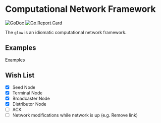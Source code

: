 # Computational Network Framework

[![GoDoc](https://pkg.go.dev/badge/github.com/lnashier/goarc)](https://pkg.go.dev/github.com/lnashier/glow)
[![Go Report Card](https://goreportcard.com/badge/github.com/lnashier/glow)](https://goreportcard.com/report/github.com/lnashier/goarc)

The `glow` is an idiomatic computational network framework.

## Examples

[Examples](examples/README.md)

## Wish List

- [x] Seed Node
- [x] Terminal Node
- [x] Broadcaster Node
- [x] Distributor Node
- [ ] ACK 
- [ ] Network modifications while network is up (e.g. Remove link)
